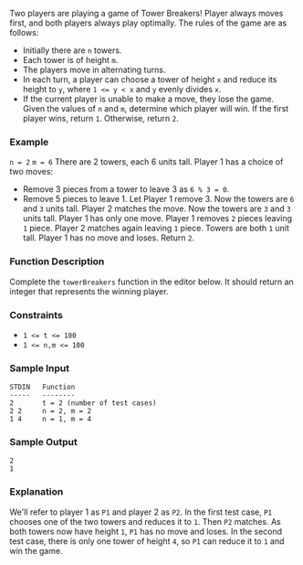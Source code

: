 Two players are playing a game of Tower Breakers! Player  always moves first, and both players always play optimally. The rules of the game are as follows:
- Initially there are `n` towers.
- Each tower is of height `m`.
- The players move in alternating turns.
- In each turn, a player can choose a tower of height `x` and reduce its height to `y`, where `1 <= y < x` and `y` evenly divides `x`.
- If the current player is unable to make a move, they lose the game.
Given the values of `n` and `m`, determine which player will win. If the first player wins, return `1`. Otherwise, return `2`.

### Example
`n = 2`
`m = 6`
There are 2 towers, each 6 units tall. Player 1 has a choice of two moves:
- Remove 3 pieces from a tower to leave 3 as `6 % 3 = 0`.
- Remove 5 pieces to leave 1.
Let Player 1 remove 3. Now the towers are `6` and `3` units tall. Player 2 matches the move. Now the towers are `3` and `3` units tall. Player 1 has only one move.
Player 1 removes `2` pieces leaving `1` piece. Player 2 matches again leaving `1` piece. 
Towers are both `1` unit tall.
Player 1 has no move and loses. Return `2`.

### Function Description
Complete the `towerBreakers` function in the editor below. It should return an integer that represents the winning player.

### Constraints
- `1 <= t <= 100`
- `1 <= n,m <= 100`

### Sample Input
```
STDIN   Function
-----   --------
2       t = 2 (number of test cases)
2 2     n = 2, m = 2
1 4     n = 1, m = 4
```
### Sample Output
```
2
1
```
### Explanation
We'll refer to player 1 as `P1` and player 2 as `P2`.
In the first test case, `P1` chooses one of the two towers and reduces it to `1`. Then `P2` matches. As both towers now have height `1`, `P1` has no move and loses.
In the second test case, there is only one tower of height `4`, so `P1` can reduce it to `1` and win the game.